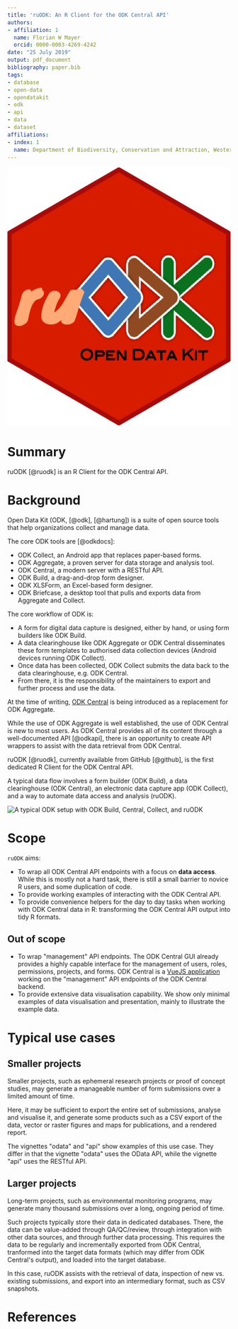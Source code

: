```yaml
---
title: 'ruODK: An R Client for the ODK Central API'
authors:
- affiliation: 1
  name: Florian W Mayer
  orcid: 0000-0003-4269-4242
date: "25 July 2019"
output: pdf_document
bibliography: paper.bib
tags:
- database
- open-data
- opendatakit
- odk
- api
- data
- dataset
affiliations:
- index: 1
  name: Department of Biodiversity, Conservation and Attraction, Western Australia
---
```

![ruODK logo](../../man/figures/ruODK.png)

# Summary
ruODK [@ruodk] is an R Client for the ODK Central API.


# Background

Open Data Kit (ODK, [@odk], [@hartung]) is a suite of open source tools that 
help organizations collect and manage data.


The core ODK tools are [@odkdocs]:

* ODK Collect, an Android app that replaces paper-based forms.
* ODK Aggregate, a proven server for data storage and analysis tool.
* ODK Central, a modern server with a RESTful API.
* ODK Build, a drag-and-drop form designer.
* ODK XLSForm, an Excel-based form designer.
* ODK Briefcase, a desktop tool that pulls and exports data from Aggregate and Collect.

The core workflow of ODK is:

* A form for digital data capture is designed, either by hand, or using form 
  builders like ODK Build.
* A data clearinghouse like ODK Aggregate or ODK Central disseminates these
  form templates to authorised data collection devices (Android devices running
  ODK Collect).
* Once data has been collected, ODK Collect submits the data back to the data
  clearinghouse, e.g. ODK Central.
* From there, it is the responsibility of the maintainers to export and further
  process and use the data.

At the time of writing, [ODK Central](https://docs.opendatakit.org/central-intro/)
is being introduced as a replacement for ODK Aggregate.

While the use of ODK Aggregate is well established, the use of ODK Central is new
to most users. As ODK Central provides all of its content through a well-documented
API [@odkapi], there is an opportunity to create API wrappers to assist with the
data retrieval from ODK Central.

ruODK [@ruodk], currently available from GitHub [@github], is the first dedicated
R Client for the ODK Central API.

A typical data flow involves a form builder (ODK Build), a data clearinghouse
(ODK Central), an electronic data capture app (ODK Collect), and a way to
automate data access and analysis (ruODK).

![A typical ODK setup with ODK Build, Central, Collect, and ruODK](https://www.lucidchart.com/publicSegments/view/cd47b81f-04cf-49d7-af3f-eda5f8755203/image.png)

# Scope

`ruODK` aims:

* To wrap all ODK Central API endpoints with a focus on **data access**. 
  While this is mostly not a hard task, there is still a small barrier to novice
  R users, and some duplication of code.
* To provide working examples of interacting with the ODK Central API.
* To provide convenience helpers for the day to day tasks when working with 
  ODK Central data in R: transforming the ODK Central API output into tidy 
  R formats.
  
## Out of scope

* To wrap "management" API endpoints. The ODK Central GUI already provides a 
  highly capable interface for the management of users, roles, permissions, 
  projects, and forms.
  ODK Central is a [VueJS application](https://github.com/opendatakit/central-frontend/) 
  working on the "management" API endpoints of the ODK Central backend.
* To provide extensive data visualisation capability. 
  We show only minimal examples of data visualisation and presentation, mainly 
  to illustrate the example data.
  
# Typical use cases

## Smaller projects
Smaller projects, such as ephemeral research projects or proof of concept studies, 
may generate a manageable number of form submissions over a limited amount of time.

Here, it may be sufficient to export the entire set of submissions, analyse
and visualise it, and generate some products such as a CSV export of the data,
vector or raster figures and maps for publications, and a rendered report.

The vignettes "odata" and "api" show examples of this use case. They differ in
that the vignette "odata" uses the OData API, while the vignette "api" uses the
RESTful API.

## Larger projects
Long-term projects, such as environmental monitoring programs, may generate many
thousand submissions over a long, ongoing period of time.

Such projects typically store their data in dedicated databases. There, the data
can be value-added through QA/QC/review, through integration with other data
sources, and through further data processing. This requires the data to be
regularly and incrementally exported from ODK Central, tranformed into the target
data formats (which may differ from ODK Central's output), and loaded into the 
target database.

In this case, ruODK assists with the retrieval of data, inspection of new vs. 
existing submissions, and export into an intermediary format, such as CSV 
snapshots.  

# References